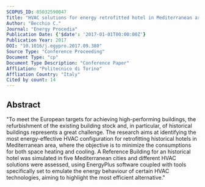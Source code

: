 ```yaml
---
SCOPUS_ID: 85032590047
Title: "HVAC solutions for energy retrofitted hotel in Mediterranean area"
Author: "Becchio C."
Journal: "Energy Procedia"
Publication Date: {'$date': '2017-01-01T00:00:00Z'}
Publication Year: 2017
DOI: "10.1016/j.egypro.2017.09.380"
Source Type: "Conference Proceeding"
Document Type: "cp"
Document Type Description: "Conference Paper"
Affliation: "Politecnico di Torino"
Affliation Country: "Italy"
Cited by count: 14
---
```


## Abstract
"To meet the European targets for achieving high-performing buildings, the refurbishment of the existing building stock and, in particular, of historical buildings represents a great challenge. The research aims at identifying the most energy-effective HVAC configuration for retrofitting historical hotels in Mediterranean area, where the objective is to minimize the consumptions for both space heating and cooling. A Reference Building for an historical hotel was simulated in five Mediterranean cities and different HVAC solutions were assessed, using EnergyPlus software coupled with tools specifically set to emulate the energy behaviour of certain HVAC technologies, aiming to highlight the most efficient alternative."
